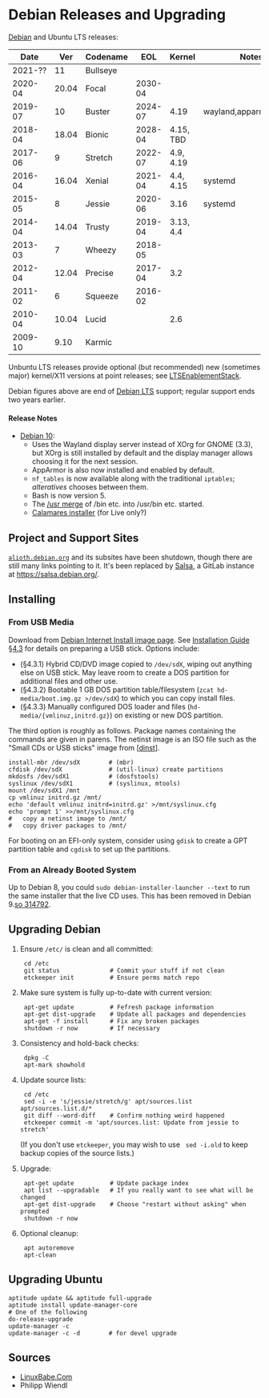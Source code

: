 Debian Releases and Upgrading
=============================

[Debian][debrel] and Ubuntu LTS releases:

| Date    | Ver   | Codename | EOL      | Kernel    | Notes
| --------|-------|----------|----------|-----------|---------------
| 2021-?? | 11    | Bullseye |          |           |
| 2020-04 | 20.04 | Focal    | 2030-04  |           |
| 2019-07 | 10    | Buster   | 2024-07  | 4.19      | wayland,apparmor,bash5
| 2018-04 | 18.04 | Bionic   | 2028-04  | 4.15, TBD |
| 2017-06 | 9     | Stretch  | 2022-07  | 4.9, 4.19 |
| 2016-04 | 16.04 | Xenial   | 2021-04  | 4.4, 4.15 | systemd
| 2015-05 | 8     | Jessie   | 2020-06  | 3.16      | systemd
| 2014-04 | 14.04 | Trusty   | 2019-04  | 3.13, 4.4 |
| 2013-03 | 7     | Wheezy   | 2018-05  |           |
| 2012-04 | 12.04 | Precise  | 2017-04  | 3.2       |
| 2011-02 | 6     | Squeeze  | 2016-02  |           |
| 2010-04 | 10.04 | Lucid    |          | 2.6       |
| 2009-10 |  9.10 | Karmic   |          |           |

Unbuntu LTS releases provide optional (but recommended) new (sometimes
major) kernel/X11 versions at point releases; see [LTSEnablementStack].

Debian figures above are end of [Debian LTS] support; regular support
ends two years earlier.

#### Release Notes

* [Debian 10][deb10]:
  - Uses the Wayland display server instead of XOrg for GNOME (3.3), but
    XOrg is still installed by default and the display manager allows
    choosing it for the next session.
  - AppArmor is also now installed and enabled by default.
  - `nf_tables` is now available along with the traditional `iptables`;
    _alteratives_ chooses between them.
  - Bash is now version 5.
  - The [/usr merge][usr-merge] of /bin etc. into /usr/bin etc. started.
  - [Calamares installer][calamares] (for Live only?)


Project and Support Sites
-------------------------

[`alioth.debian.org`] and its subsites have been shutdown, though
there are still many links pointing to it. It's been replaced by
[Salsa], a GitLab instance at <https://salsa.debian.org/>.


Installing
----------

### From USB Media

Download from [Debian Internet Install image page][dinst]. See
[Installation Guide §4.3][dig-4.3] for details on preparing a USB
stick. Options include:

- (§4.3.1) Hybrid CD/DVD image copied to `/dev/sdX`, wiping out
  anything else on USB stick. May leave room to create a DOS partition
  for additional files and other use.
- (§4.3.2) Bootable 1 GB DOS partition table/filesystem (`zcat
  hd-media/boot.img.gz >/dev/sdX`) to which you can copy install
  files.
- (§4.3.3) Manually configured DOS loader and files
  (`hd-media/{vmlinuz,initrd.gz}`) on existing or new DOS partition.

The third option is roughly as follows. Package names containing the
commands are given in parens. The netinst image is an ISO file such as
the "Small CDs or USB sticks" image from [[dinst]].

    install-mbr /dev/sdX        # (mbr)
    cfdisk /dev/sdX             # (util-linux) create partitions
    mkdosfs /dev/sdX1           # (dosfstools)
    syslinux /dev/sdX1          # (syslinux, mtools)
    mount /dev/sdX1 /mnt
    cp vmlinuz initrd.gz /mnt/
    echo 'default vmlinuz initrd=initrd.gz' >/mnt/syslinux.cfg
    echo 'prompt 1' >>/mnt/syslinux.cfg
    #   copy a netinst image to /mnt/
    #   copy driver packages to /mnt/

For booting on an EFI-only system, consider using `gdisk` to create a
GPT partition table and `cgdisk` to set up the partitions.

### From an Already Booted System

Up to Debian 8, you could `sudo debian-installer-launcher --text` to
run the same installer that the live CD uses. This has been removed
in Debian 9.[so 314792][bug 844611].


Upgrading Debian
----------------

1. Ensure `/etc/` is clean and all committed:

        cd /etc
        git status              # Commit your stuff if not clean
        etckeeper init          # Ensure perms match repo

2. Make sure system is fully up-to-date with current version:

        apt-get update          # Fefresh package information
        apt-get dist-upgrade    # Update all packages and dependencies
        apt-get -f install      # Fix any broken packages
        shutdown -r now         # If necessary

3. Consistency and hold-back checks:

        dpkg -C
        apt-mark showhold

4. Update source lists:

        cd /etc
        sed -i -e 's/jessie/stretch/g' apt/sources.list apt/sources.list.d/*
        git diff --word-diff    # Confirm nothing weird happened
        etckeeper commit -m 'apt/sources.list: Update from jessie to stretch'

    (If you don't use `etckeeper`, you may wish to use ` sed -i.old`
    to keep backup copies of the source lists.)

5. Upgrade:

        apt-get update          # Update package index
        apt list --upgradable   # If you really want to see what will be changed
        apt-get dist-upgrade    # Choose "restart without asking" when prompted
        shutdown -r now

6. Optional cleanup:

        apt autoremove
        apt-clean


Upgrading Ubuntu
----------------

    aptitude update && aptitude full-upgrade
    aptitude install update-manager-core
    # One of the following
    do-release-upgrade
    update-manager -c
    update-manager -c -d        # for devel upgrade


Sources
-------

* [LinuxBabe.Com](
https://www.linuxbabe.com/debian/upgrade-debian-8-jessie-to-debian-9-stretch)
* Philipp Wiendl



<!-------------------------------------------------------------------->
[Debian LTS]: https://wiki.debian.org/LTS
[LTSEnablementStack]: https://wiki.ubuntu.com/Kernel/LTSEnablementStack
[Salsa]: https://wiki.debian.org/Salsa
[`alioth.debian.org`]: https://wiki.debian.org/Alioth/FAQ
[bug 844611]: https://bugs.debian.org/cgi-bin/bugreport.cgi?bug=844611
[calamares]: https://calamares.io/about/
[deb10]: https://www.debian.org/News/2019/20190706
[debrel]: https://wiki.debian.org/DebianReleases
[dig-4.3]: https://www.debian.org/releases/stable/amd64/ch04s03.en.html
[dinst]: https://www.debian.org/distrib/netinst
[so 314792]: https://unix.stackexchange.com/questions/314792/
[usr-merge]: https://www.freedesktop.org/wiki/Software/systemd/TheCaseForTheUsrMerge/
